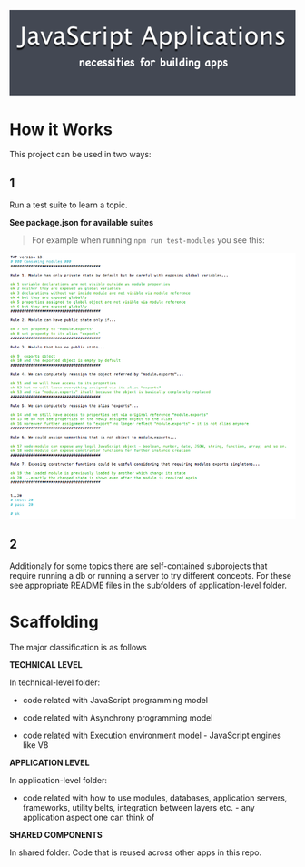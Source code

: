 ![](https://github.com/pltod/javascript-applications/blob/master/images/logo.png)


# How it Works

This project can be used in two ways:

## 1

Run a test suite to learn a topic.

**See package.json for available suites**


> For example when running ```npm run test-modules``` you see this: 

![](https://github.com/pltod/javascript-applications/blob/master/images/test-modules.png)


## 2

Additionaly for some topics there are self-contained subprojects that require running a db or running a server to try different concepts. For these see appropriate README files in the subfolders of application-level folder.


# Scaffolding

The major classification is as follows


**TECHNICAL LEVEL**

In technical-level folder:

* code related with JavaScript programming model 

* code related with Asynchrony programming model

* code related with Execution environment model - JavaScript engines like V8


**APPLICATION LEVEL**

In application-level folder:

* code related with how to use modules, databases, application servers, frameworks, utility belts, integration between layers etc. - any application aspect one can think of


**SHARED COMPONENTS**

In shared folder. Code that is reused across other apps in this repo.